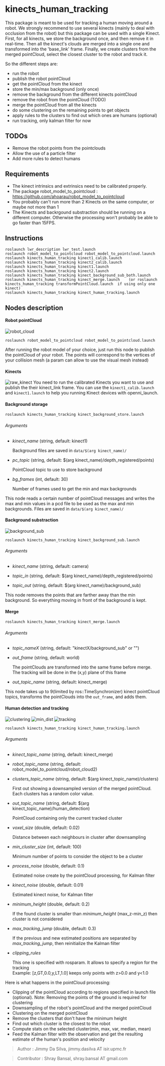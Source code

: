 # kinects_human_tracking

This package is meant to be used for tracking a human moving around a robot. We strongly recommend to use several kinects (mainly to deal with occlusion from the robot) but this package can be used with a single Kinect.
First, for all kinects, we store the background once, and then remove it in real-time.
Then all the kinect's clouds are merged into a single one and transformed into the 'base_link' frame.
Finally, we create clusters from the merged pointCloud, select the closest cluster to the robot and track it.

So the different steps are:
  - run the robot
  - publish the robot pointCloud
  - get the pointCloud from the kinect
  - store the min/max background (only once)
  - remove the background from the different kinects pointCloud
  - remove the robot from the pointCloud (TODO)
  - merge the pointCloud from all the kinects
  - do some clustering on the remaining points to get objects
  - apply rules to the clusters to find out which ones are humans (optional)
  - run tracking, only kalman filter for now

## TODOs
- Remove the robot points from the pointclouds
- Allow the use of a particle filter
- Add more rules to detect humans
  
## Requirements
- The kinect intrinsics and extrinsics need to be calibrated properly.
- The package robot_model_to_pointcloud : https://github.com/ahoarau/robot_model_to_pointcloud
- You probably can't run more than 2 Kinects on the same computer, or maybe not more than 1
- The Kinects and backrgound substraction should be running on a different computer. Otherwise the processing won't probably be able to go faster than 15FPS.

## Instructions
```
roslaunch lwr_description lwr_test.launch
roslaunch robot_model_to_pointcloud robot_model_to_pointcloud.launch
roslaunch kinects_human_tracking kinect1_calib.launch
roslaunch kinects_human_tracking kinect2_calib.launch
roslaunch kinects_human_tracking kinect1.launch
roslaunch kinects_human_tracking kinect2.launch
roslaunch kinects_human_tracking kinect_background_sub_both.launch
roslaunch kinects_human_tracking kinect_merge.launch 	(or roslaunch kinects_human_tracking transformPointCloud.launch  if using only one kinect)
roslaunch kinects_human_tracking kinect_human_tracking.launch
```

## Nodes description
#### Robot pointCloud
![robot_cloud](https://googledrive.com/host/0B61-Kf77E1hUYzF1SFRBWlpzRWM)
```
roslaunch robot_model_to_pointcloud robot_model_to_pointcloud.launch
```
After running the robot model of your choice, just run this node to publish the pointCloud of your robot. The points will correspond to the vertices of your collision mesh (a param can allow to use the visual mesh instead)

#### Kinects
![raw_kinect](https://googledrive.com/host/0B61-Kf77E1hUZzVEem43WDREXzQ)
You need to run the calibrated Kinects you want to use and publish the their kinect_link frame. 
You can use the `kinect1_calib.launch` and `kinect1.launch` to help you running Kinect devices with openni_launch.

#### Background storage
```
roslaunch kinects_human_tracking kinect_background_store.launch
```
###### Arguments
- *kinect_name* (string, default: kinect1) 
  
    Background files are saved in `data/$(arg kinect_name)/`

- *pc_topic* (string, default: $(arg kinect_name)/depth_registered/points)

    PointCloud topic to use to store background

- *bg_frames* (int, default: 30)
    
    Number of frames used to get the min and max backgrounds


This node reads a certain number of pointCloud messages and writes the max and min values in a pcd file to be used as the max and min backgrounds.
Files are saved in `data/$(arg kinect_name)/`

#### Background substraction
![background_sub](https://googledrive.com/host/0B61-Kf77E1hURE9jZXh4UVgyNk0)
```
roslaunch kinects_human_tracking kinect_background_sub.launch
```
###### Arguments
- *kinect_name* (string, default: camera) 

- *topic_in* (string, default: $(arg kinect_name)/depth_registered/points)

- *topic_out* (string, default: $(arg kinect_name)/background_sub)
    

This node removes the points that are farther away than the min background. So everything moving in front of the background is kept.

#### Merge
```
roslaunch kinects_human_tracking kinect_merge.launch
```
###### Arguments
- *topic_nameX* (string, default: "kinectX/background_sub" or "") 

- *out_frame* (string, default: world)

    The pointClouds are transformed into the same frame before merge.   
    The tracking will be done in the (x,y) plane of this frame

- *out_topic_name* (string, default: kinect_merge) 
    
This node takes up to 9(limited by ros::TimeSynchronizer) kinect pointCloud topics, transforms the pointClouds into the `out_frame`, and adds them.

#### Human detection and tracking
![clustering](https://googledrive.com/host/0B61-Kf77E1hUaWFDd1hEUEt2Ync)
![min_dist](https://googledrive.com/host/0B61-Kf77E1hUNFhXT1dlbVlzc0E)
![tracking](https://googledrive.com/host/0B61-Kf77E1hUVGRSRUNSMnVwblU)
```
roslaunch kinects_human_tracking kinect_human_tracking.launch
```
###### Arguments
- *kinect_topic_name* (string, default: kinect_merge) 

- *robot_topic_name* (string, default: robot_model_to_pointcloud/robot_cloud2)

- *clusters_topic_name* (string, default: $(arg kinect_topic_name)/clusters)

    First out showing a downsampled version of the merged pointCloud.  
    Each clusters has a random color value.

- *out_topic_name* (string, default: $(arg kinect_topic_name)/human_detection)

    PointCloud containing only the current tracked cluster
    
- *voxel_size* (double, default: 0.02)

    Distance between each neighbours in cluster after downsampling

- *min_cluster_size* (int, default: 100)

    Minimum number of points to consider the object to be a cluster

- *process_noise* (double, default: 0.1)

    Estimated noise create by the pointCloud processing, for Kalman filter

- *kinect_noise* (double, default: 0.01)

    Estimated kinect noise, for Kalman filter

- *minimum_height* (double, default: 0.2)

    If the found cluster is smaller than *minimum_height* (max_z-min_z) then cluster is not considered

- *max_tracking_jump* (double, default: 0.3)

    If the previous and new estimated positions are separated by *max_tracking_jump*, then reinitialize the Kalman filter

- *clipping_rules*

    This one is specified with rosparam. It allows to specify a region for the tracking  
    Example: [z,GT,0.0,y,LT,1.0] keeps only points with z>0.0 and y<1.0

Here is what happens in the pointCloud processing:
- Clipping of the pointCloud according to regions specified in launch file (optional). Note: Removing the points of the ground is required for clustering
- Downsampling of the robot's pointCloud and the merged pointCloud
- Clustering on the merged pointCloud
- Remove the clusters that don't have the minimum height
- Find out which cluster is the closest to the robot
- Compute stats on the selected cluster(min, max, var, median, mean)
- Feed the Kalman filter with the observation and get the resulting estimate of the human's position and velocity

> Author : Jimmy Da Silva, jimmy.dasilva AT isir.upmc.fr

> Contributor : Shray Bansal, shray.bansal AT gmail.com 
